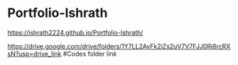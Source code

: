 # Portfolio-Ishrath
https://ishrath2224.github.io/Portfolio-Ishrath/

https://drive.google.com/drive/folders/1Y7LL2AyFk2iZs2uV7V7FJJ0Rj8rcRXsN?usp=drive_link
#Codes folder link 
